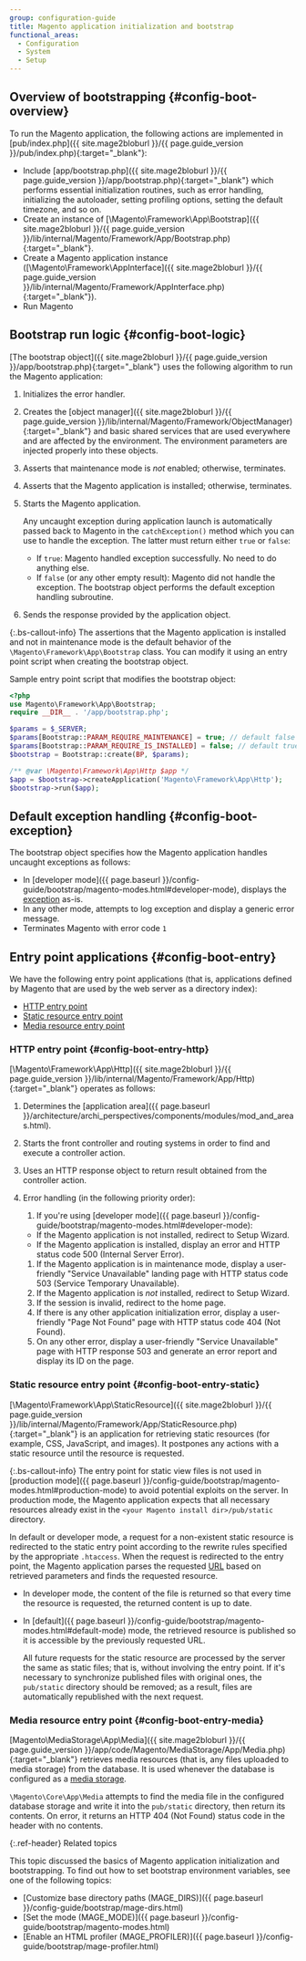 ```yaml
---
group: configuration-guide
title: Magento application initialization and bootstrap
functional_areas:
  - Configuration
  - System
  - Setup
---
```


## Overview of bootstrapping {#config-boot-overview}

To run the Magento application, the following actions are implemented in [pub/index.php]({{ site.mage2bloburl }}/{{ page.guide_version }}/pub/index.php){:target="_blank"}:

*  Include [app/bootstrap.php]({{ site.mage2bloburl }}/{{ page.guide_version }}/app/bootstrap.php){:target="_blank"} which performs essential initialization routines, such as error handling, initializing the autoloader, setting profiling options, setting the default timezone, and so on.
*  Create an instance of [\Magento\Framework\App\Bootstrap]({{ site.mage2bloburl }}/{{ page.guide_version }}/lib/internal/Magento/Framework/App/Bootstrap.php){:target="_blank"}. <!-- It requires initialization parameters to be specified in constructor.  Normally, the $_SERVER super-global variable is supposed to be passed there. -->
*  Create a Magento application instance ([\Magento\Framework\AppInterface]({{ site.mage2bloburl }}/{{ page.guide_version }}/lib/internal/Magento/Framework/AppInterface.php){:target="_blank"}).
*  Run Magento

## Bootstrap run logic {#config-boot-logic}

[The bootstrap object]({{ site.mage2bloburl }}/{{ page.guide_version }}/app/bootstrap.php){:target="_blank"} uses the following algorithm to run the Magento application:

1. Initializes the error handler.
1. Creates the [object manager]({{ site.mage2bloburl }}/{{ page.guide_version }}/lib/internal/Magento/Framework/ObjectManager){:target="_blank"} and basic shared services that are used everywhere and are affected by the environment. The environment parameters are injected properly into these objects.
1. Asserts that maintenance mode is *not* enabled; otherwise, terminates.
1. Asserts that the Magento application is installed; otherwise, terminates.
1. Starts the Magento application.

   Any uncaught exception during application launch is automatically passed back to Magento in the `catchException()` method which you can use to handle the exception. The latter must return either `true` or `false`:

   *  If `true`: Magento handled exception successfully. No need to do anything else.
   *  If `false` (or any other empty result): Magento did not handle the exception. The bootstrap object performs the default exception handling subroutine.

1. Sends the response provided by the application object.

 {:.bs-callout-info}
The assertions that the Magento application is installed and not in maintenance mode is the default behavior of the `\Magento\Framework\App\Bootstrap` class. You can modify it using an entry point script when creating the bootstrap object.

Sample entry point script that modifies the bootstrap object:

```php
<?php
use Magento\Framework\App\Bootstrap;
require __DIR__ . '/app/bootstrap.php';

$params = $_SERVER;
$params[Bootstrap::PARAM_REQUIRE_MAINTENANCE] = true; // default false
$params[Bootstrap::PARAM_REQUIRE_IS_INSTALLED] = false; // default true
$bootstrap = Bootstrap::create(BP, $params);

/** @var \Magento\Framework\App\Http $app */
$app = $bootstrap->createApplication('Magento\Framework\App\Http');
$bootstrap->run($app);
```

## Default exception handling {#config-boot-exception}

The bootstrap object specifies how the Magento application handles uncaught exceptions as follows:

*  In [developer mode]({{ page.baseurl }}/config-guide/bootstrap/magento-modes.html#developer-mode), displays the [exception](https://glossary.magento.com/exception) as-is.
*  In any other mode, attempts to log exception and display a generic error message.
*  Terminates Magento with error code `1`

## Entry point applications {#config-boot-entry}

We have the following entry point applications (that is, applications defined by Magento that are used by the web server as a directory index):

*  [HTTP entry point](#config-boot-entry-http)
*  [Static resource entry point](#config-boot-entry-static)
*  [Media resource entry point](#config-boot-entry-media)

### HTTP entry point {#config-boot-entry-http}

[\Magento\Framework\App\Http]({{ site.mage2bloburl }}/{{ page.guide_version }}/lib/internal/Magento/Framework/App/Http){:target="_blank"} operates as follows:

1. Determines the [application area]({{ page.baseurl }}/architecture/archi_perspectives/components/modules/mod_and_areas.html).
1. Starts the front controller and routing systems in order to find and execute a controller action.
1. Uses an HTTP response object to return result obtained from the controller action.
1. Error handling (in the following priority order):

   1. If you're using [developer mode]({{ page.baseurl }}/config-guide/bootstrap/magento-modes.html#developer-mode):
     *  If the Magento application is not installed, redirect to Setup Wizard.
     *  If the Magento application is installed, display an error and HTTP status code 500 (Internal Server Error).
   1. If the Magento application is in maintenance mode, display a user-friendly "Service Unavailable" landing page with HTTP status code 503 (Service Temporary Unavailable).
   1. If the Magento application is *not* installed, redirect to Setup Wizard.
   1. If the session is invalid, redirect to the home page.
   1. If there is any other application initialization error, display a user-friendly "Page Not Found" page with HTTP status code 404 (Not Found).
   1. On any other error, display a user-friendly "Service Unavailable" page with HTTP response 503 and generate an error report and display its ID on the page.

### Static resource entry point {#config-boot-entry-static}

[\Magento\Framework\App\StaticResource]({{ site.mage2bloburl }}/{{ page.guide_version }}/lib/internal/Magento/Framework/App/StaticResource.php){:target="_blank"} is an application for retrieving static resources (for example, CSS, JavaScript, and images). It postpones any actions with a static resource until the resource is requested.

 {:.bs-callout-info}
The entry point for static view files is not used in [production mode]({{ page.baseurl }}/config-guide/bootstrap/magento-modes.html#production-mode) to avoid potential exploits on the server. In production mode, the Magento application expects that all necessary resources already exist in the `<your Magento install dir>/pub/static` directory.

In default or developer mode, a request for a non-existent static resource is redirected to the static entry point according to the rewrite rules specified by the appropriate `.htaccess`.
When the request is redirected to the entry point, the Magento application parses the requested [URL](https://glossary.magento.com/url) based on retrieved parameters and finds the requested resource.

*  In developer mode, the content of the file is returned so that every time the resource is requested, the returned content is up to date.
*  In [default]({{ page.baseurl }}/config-guide/bootstrap/magento-modes.html#default-mode) mode, the retrieved resource is published so it is accessible by the previously requested URL.

   All future requests for the static resource are processed by the server the same as static files; that is, without involving the entry point. If it's necessary to synchronize published files with original ones, the `pub/static` directory should be removed; as a result, files are automatically republished with the next request.

### Media resource entry point {#config-boot-entry-media}

[Magento\MediaStorage\App\Media]({{ site.mage2bloburl }}/{{ page.guide_version }}/app/code/Magento/MediaStorage/App/Media.php){:target="_blank"} retrieves media resources (that is, any files uploaded to media storage) from the database. It is used whenever the database is configured as a [media storage](https://glossary.magento.com/media-storage).

`\Magento\Core\App\Media` attempts to find the media file in the configured database storage and write it into the `pub/static` directory, then return its contents. On error, it returns an HTTP 404 (Not Found) status code in the header with no contents.

{:.ref-header}
Related topics

This topic discussed the basics of Magento application initialization and bootstrapping. To find out how to set bootstrap environment variables, see one of the following topics:

*  [Customize base directory paths (MAGE_DIRS)]({{ page.baseurl }}/config-guide/bootstrap/mage-dirs.html)
*  [Set the mode (MAGE_MODE)]({{ page.baseurl }}/config-guide/bootstrap/magento-modes.html)
*  [Enable an HTML profiler (MAGE_PROFILER)]({{ page.baseurl }}/config-guide/bootstrap/mage-profiler.html)

